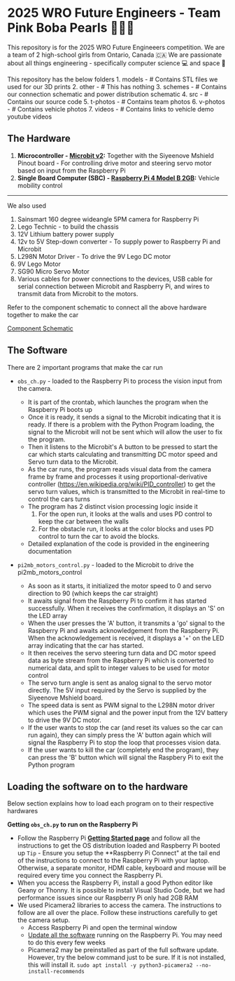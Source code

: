 # **2025 WRO Future Engineers** - Team **Pink Boba Pearls** 🌸🧋🫧
This repository is for the 2025 WRO Future Engineeers competition. We are a team of 2 high-school girls from Ontario, Canada 🇨🇦 We are passionate about all things engineering - specifically computer science 💻 and space 🚀 

This repository has the below folders
    1. models - # Contains STL files we used for our 3D prints 
    2. other - # This has nothing
    3. schemes - # Contains our connection schematic and power distribution schematic
    4. src - # Contains our source code 
    5. t-photos - # Contains team photos
    6. v-photos - # Contains vehicle photos
    7. videos - # Contains links to vehicle demo youtube videos

## The Hardware
1. **Microcontroller - [Microbit v2](https://microbit.org/buy/bbc-microbit-single/):** Together with the Siyeenove Mshield Pinout board - For controlling drive motor and steering servo motor based on input from the Raspberry Pi
2. **Single Board Computer (SBC) - [Raspberry Pi 4 Model B 2GB](https://www.raspberrypi.com/products/raspberry-pi-4-model-b/):** Vehicle mobility control
---

We also used
1. Sainsmart 160 degree wideangle 5PM camera for Raspberry Pi
2. Lego Technic - to build the chassis
3. 12V Lithium battery power supply
4. 12v to 5V Step-down converter - To supply power to Raspberry Pi and Microbit
5. L298N Motor Driver - To drive the 9V Lego DC motor
6. 9V Lego Motor
7. SG90 Micro Servo Motor
8. Various cables for power connections to the devices, USB cable for serial connection between Microbit and Raspberry Pi, and wires to transmit data from Microbit to the motors.  

Refer to the component schematic to connect all the above hardware together to make the car

[Component Schematic](/schemes/WRO%20Future%20Engineeers%202025%20-%20Component%20Schematic.png)

## The Software

There are 2 important programs that make the car run

* `obs_ch.py` - loaded to the Raspberry Pi to process the vision input from the camera. 
  * It is part of the crontab, which launches the program when the Raspberry Pi boots up 
  * Once it is ready, it sends a signal to the Microbit indicating that it is ready. If there is a problem with the Python Program loading, the signal to the Microbit will not be sent which will allow the user to fix the program. 
  * Then it listens to the Microbit's A button to be pressed to start the car which starts calculating and transmitting DC motor speed and Servo turn data to the Microbit. 
  * As the car runs, the program reads visual data from the camera frame by frame and processes it using proportional-derivative controller (https://en.wikipedia.org/wiki/PID_controller) to get the servo turn values, which is transmitted to the Microbit in real-time to control the cars turns
  * The program has 2 distinct vision processing logic inside it
    1. For the open run, it looks at the walls and uses PD control to keep the car between the walls
    2. For the obstacle run, it looks at the color blocks and uses PD control to turn the car to avoid the blocks. 
  * Detailed explanation of the code is provided in the engineering documentation

* `pi2mb_motors_control.py` - loaded to the Microbit to drive the pi2mb_motors_control
  * As soon as it starts, it initialized the motor speed to 0 and servo direction to 90 (which keeps the car straight)
  * It awaits signal from the Raspberry Pi to confirm it has started successfully. When it receives the confirmation, it displays an 'S' on the LED array
  * When the user presses the 'A' button, it transmits a 'go' signal to the Raspberry Pi and awaits acknowledgement from the Raspberry Pi. When the acknowledgement is received, it displays a '+' on the LED array indicating that the car has started.
  * It then receives the servo steering turn data and DC motor speed data as byte stream from the Raspberry Pi which is converted to numerical data, and split to integer values to be used for motor control
  * The servo turn angle is sent as analog signal to the servo motor directly. The 5V input required by the Servo is supplied by the Siyeenove Mshield board.
  * The speed data is sent as PWM signal to the L298N motor driver which uses the PWM signal and the power input from the 12V battery to drive the 9V DC motor. 
  * If the user wants to stop the car (and reset its values so the car can run again), they can simply press the 'A' button again which will signal the Raspberry Pi to stop the loop that processes vision data. 
  * If the user wants to kill the car (completely end the program), they can press the 'B' button which will signal the Raspbery Pi to exit the Python program

## Loading the software on to the hardware
Below section explains how to load each program on to their respective hardwares

**Getting `obs_ch.py` to run on the Raspberry Pi**

* Follow the Raspberry Pi **[Getting Started page](https://www.raspberrypi.com/documentation/computers/getting-started.html)** and follow all the instructions to get the OS distribution loaded and Raspberry Pi booted up
`Tip` - Ensure you setup the **Raspberry Pi Connect" at the tail end of the instructions to connect to the Raspberry Pi with your laptop. Otherwise, a separate monitor, HDMI cable, keyboard and mouse will be required every time you connect the Raspberry Pi. 
* When you access the Raspberry Pi, install a good Python editor like Geany or Thonny. It is possible to install Visual Studio Code, but we had performance issues since our Raspberry Pi only had 2GB RAM
* We used Picamera2 libraries to access the camera. The instructions to follow are all over the place. Follow these instructions carefully to get the camera setup. 
  * Access Raspberry Pi and open the terminal window
  * [Update all the software](https://www.raspberrypi.com/documentation/computers/os.html#update-software) running on the Raspberry Pi. You may need to do this every few weeks 
  * Picamera2 may be preinstalled as part of the full software update. However, try the below command just to be sure. If it is not installed, this will install it. 
    ``sudo apt install -y python3-picamera2 --no-install-recommends``






